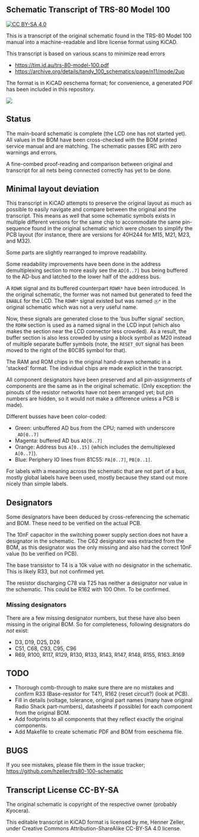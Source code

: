 Schematic Transcript of TRS-80 Model 100
----------------------------------------

[![CC BY-SA 4.0][cc-by-sa-shield]][cc-by-sa]

This is a transcript of the original schematic found in the TRS-80 Model 100
manual into a machine-readable and libre license format using KiCAD.

This transcript is based on various scans to minimize read errors

  * https://tim.id.au/trs-80-model-100.pdf
  * https://archive.org/details/tandy_100_schematics/page/n11/mode/2up

The format is in KiCAD eeschema format; for convenience, a generated PDF
has been included in this repository.

<a href="https://github.com/hzeller/trs80-100-schematic/raw/main/trs80-100.pdf">
<img src="https://github.com/hzeller/trs80-100-schematic/raw/main/img/thumbnail.png">
</a>

## Status

The main-board schematic is complete (the LCD one has not started yet).
All values in the BOM have been cross-checked with the BOM printed
service manual and are matching.
The schematic passes ERC with zero warnings and errors.

A fine-combed proof-reading and comparison between original and transcript
for all nets being connected correctly has yet to be done.

## Minimal layout deviation

This transcript in KiCAD attempts to preserve the original layout as much
as possible to easily navigate and compare between the original and the
transcript. This means as well that some schematic symbols exists in multiple
different versions for the same chip to accommodate the same pin-sequence found
in the original schematic which were chosen to simplify the PCB layout (for
instance, there are versions for 40H244 for M15, M21, M23, and M32).

Some parts are slightly rearranged to improve readability.

Some readability improvements have been done in the address demultiplexing
section to more easily see the `AD[0..7]` bus being buffered to the AD-bus and
latched to the lower half of the address bus.

A `RDWR` signal and its buffered counterpart `RDWR*` have been introduced.
In the original schematic, the former was not named but generated to feed
the `ENABLE` for the LCD. The `RDWR*` signal existed but was named `Ⓐ*` in
the original schematic which was not a very useful name.

Now, these signals are generated close to the 'bus buffer signal' section, the
`RDRW` section is used as a named signal in the LCD input (which also makes the
section near the LCD connector less crowded). As a result, the buffer
section is also less crowded by using a block symbol as M20 instead of
multiple separate buffer symbols (note, the `RESET_OUT` signal has been
moved to the right of the 80C85 symbol for that).

The RAM and ROM chips in the original hand-drawn schematic in a 'stacked'
format. The individual chips are made explicit in the transcript.

All component designators have been preserved and all pin-assignments
of components are the same as in the original schematic.
(Only exception: the pinouts of the resistor networks have not been arranged
yet; but pin numbers are hidden, so it would not make a difference unless a PCB
is made).

Different busses have been color-coded:

  * Green: unbuffered AD bus from the CPU; named with underscore `_AD[0..7]`
  * Magenta: buffered AD bus `AD[0..7]`
  * Orange: Address bus `A[0..15]` (which includes the demultiplexed `A[0..7]`).
  * Blue: Periphery IO lines from 81C55: `PA[0..7]`, `PB[0..1]`.

For labels with a meaning across the schematic that are not part of
a bus, mostly global labels have been used, mostly because they stand out
more nicely than simple labels.

## Designators

Some designators have been deduced by cross-referencing the schematic
and BOM. These need to be verified on the actual PCB.

The 10nF capacitor in the switching power supply section does not have a
designator in the schematic. The C62 designator was extracted from the BOM,
as this designator was the only missing and also had the correct 10nF value
(to be verified on PCB).

The base transistor to T4 is a 10k value with no designator in the schematic.
This is likely R33, but not confirmed yet.

The resistor discharging C78 via T25 has neither a designator nor value in
the schematic. This could be R162 with 100 Ohm. To be confirmed.

### Missing designators

There are a few missing designator numbers, but these have also been missing
in the original BOM. So for completeness, following designators do *not* exist:

  * D3, D19, D25, D26
  * C51, C68, C93, C95, C96
  * R69, R100, R117, R129, R130, R133, R143, R147, R148, R155, R163..R169

## TODO

  * Thorough comb-through to make sure there are no mistakes and
    confirm R33 (Base-resistor for T4?), R162 (reset circuit?) (look at PCB).
  * Fill in details (voltage, tolerance, original part names (many have original
    Radio Shack part-numbers), datasheets if possible) for each component
    from the original BOM.
  * Add footprints to all components that they reflect exactly the original
    components.
  * Add Makefile to create schematic PDF and BOM from eeschema file.

## BUGS

If you see mistakes, please file them in the issue tracker;
https://github.com/hzeller/trs80-100-schematic

## Transcript License CC-BY-SA

The original schematic is copyright of the respective owner (probably Kyocera).

This editable transcript in KiCAD format is licensed by me, Henner Zeller,
under Creative Commons Attribution-ShareAlike CC-BY-SA 4.0 license.

[cc-by-sa]: http://creativecommons.org/licenses/by-sa/4.0/
[cc-by-sa-shield]: https://img.shields.io/badge/License-CC%20BY--SA%204.0-lightgrey.svg
